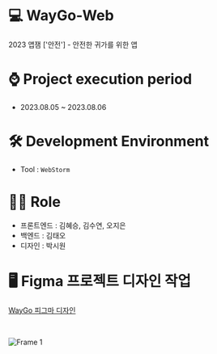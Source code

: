 # 💻 WayGo-Web
2023 앱잼 ['안전'] - 안전한 귀가를 위한 앱

# ⌚ Project execution period
- 2023.08.05 ~ 2023.08.06

# 🛠 Development Environment
- Tool : `WebStorm`

# 🙋‍♀️ Role
- 프론트엔드 : 김혜승, 김수연, 오지은
- 백엔드 : 김태오
- 디자인 : 박시원

# 🖥 Figma 프로젝트 디자인 작업

[WayGo 피그마 디자인](https://www.figma.com/file/oTNnaKQHlLyD3jjrJEQTMG/Way-GO?type=design&node-id=0-1&mode=design&t=3Ab6za1F2vkpZHDT-0)

<br>

![Frame 1](https://github.com/MsEmily1020/WayGo-Web/assets/121646949/b7ef6834-5fa5-45f3-8052-7d6ebbbeb276)
